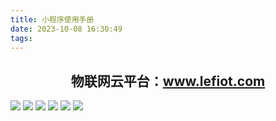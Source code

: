 ```yaml
---
title: 小程序使用手册
date: 2023-10-08 16:30:49
tags:
---
```

## <center>物联网云平台：www.lefiot.com</center>

![](https://pic1.imgdb.cn/item/67bd2df2d0e0a243d404412a.webp)
![](https://pic1.imgdb.cn/item/67bd2df3d0e0a243d404412b.webp)
![](https://pic1.imgdb.cn/item/67bd2df5d0e0a243d404412c.webp)
![](https://pic1.imgdb.cn/item/67bd2df7d0e0a243d404412d.webp)
![](https://pic1.imgdb.cn/item/67bd2df0d0e0a243d4044129.webp)
![](https://pic1.imgdb.cn/item/67bd2e1cd0e0a243d4044138.webp)
